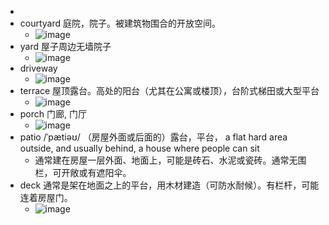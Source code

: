 
-
- courtyard 庭院，院子。被建筑物围合的开放空间。
  - ![image](https://github.com/user-attachments/assets/bc71a7fd-ebff-4e7a-81e0-f25f70a0c150)
- yard 屋子周边无墙院子
  - ![image](https://github.com/user-attachments/assets/ab2ac952-7ecd-4775-8cd6-181665ec7ca2)
- driveway
  - ![image](https://github.com/user-attachments/assets/7b01cc75-cf9d-4a3d-bacf-c8ef2a965dec)
- terrace 屋顶露台。高处的阳台（尤其在公寓或楼顶），台阶式梯田或大型平台
  - ![image](https://github.com/user-attachments/assets/db491ed0-82b0-422e-8aac-d57dc4d3095a)
- porch 门廊, 门厅
  - ![image](https://github.com/user-attachments/assets/cbde62d3-f7b1-4e6c-bfe7-38ea599da79f)
- patio /ˈpætiəʊ/ （房屋外面或后面的）露台，平台， a flat hard area outside, and usually behind, a house where people can sit
  - 通常建在房屋一层外面、地面上，可能是砖石、水泥或瓷砖。通常无围栏，可开敞或有遮阳伞。
- deck 通常是架在地面之上的平台，用木材建造（可防水耐候）。有栏杆，可能连着房屋门。
  - ![image](https://github.com/user-attachments/assets/1873d30d-9e01-4261-9900-ec34fa709c3c)
